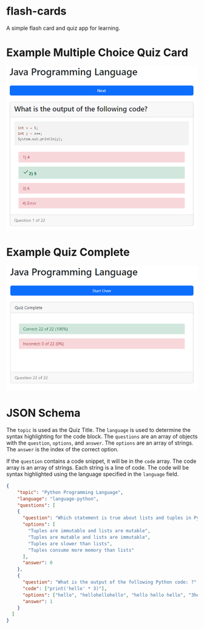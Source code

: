 # flash-cards

A simple flash card and quiz app for learning.

# Example Multiple Choice Quiz Card
![Example Multiple Choice Quiz Card](public/images/card-multi.png)

# Example Quiz Complete
![Example Quiz Complete](public/images/quiz-complete.png)

# JSON Schema
The `topic` is used as the Quiz Title. The `language` is used to determine the syntax highlighting for the code block. The `questions` are an array of objects with the `question`, `options`, and `answer`. The `options` are an array of strings. The `answer` is the index of the correct option.

If the `question` contains a code snippet, it will be in the `code` array. The code array is an array of strings. Each string is a line of code. The code will be syntax highlighted using the language specified in the `language` field.

```json
{
    "topic": "Python Programming Language",
    "language": "language-python",
    "questions": [
    {
      "question": "Which statement is true about lists and tuples in Python?",
      "options": [
        "Tuples are immutable and lists are mutable",
        "Tuples are mutable and lists are immutable",
        "Tuples are slower than lists",
        "Tuples consume more memory than lists"
      ],
      "answer": 0
    },
    {
      "question": "What is the output of the following Python code: ?",
      "code": ["print('hello' * 3)"],
      "options": ["hello", "hellohellohello", "hello hello hello", "3hello"],
      "answer": 1
    }
  ]
}
```